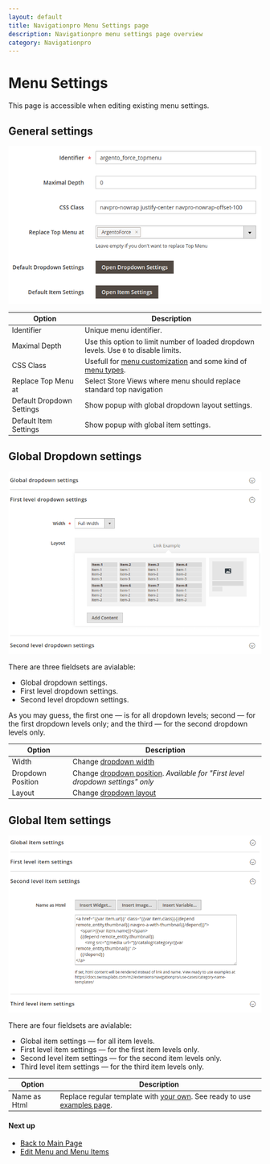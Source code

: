 ```yaml
---
layout: default
title: Navigationpro Menu Settings page
description: Navigationpro menu settings page overview
category: Navigationpro
---
```


# Menu Settings

This page is accessible when editing existing menu settings.

## General settings

![Menu General Settings](/images/m2/navigationpro/backend/menu-settings/general-settings.png)

Option          | Description
----------------|-----------------------
Identifier      | Unique menu identifier.
Maximal Depth   | Use this option to limit number of loaded dropdown levels. Use `0` to disable limits.
CSS Class       | Usefull for [menu customization][menu-modifiers] and some kind of [menu types][use-cases].
Replace Top Menu at         | Select Store Views where menu should replace standard top navigation
Default Dropdown Settings   | Show popup with global dropdown layout settings.
Default Item Settings       | Show popup with global item settings.

## Global Dropdown settings

![Global Dropdown Settings](/images/m2/navigationpro/backend/menu-settings/dropdown-settings.png)

There are three fieldsets are avialable:

 -  Global dropdown settings.
 -  First level dropdown settings.
 -  Second level dropdown settings.

As you may guess, the first one — is for all dropdown levels; second — for the
first dropdown levels only; and the third — for the second dropdown levels only.

Option              | Description
--------------------|-----------------------
Width               | Change [dropdown width][dropdown-width]
Dropdown Position   | Change [dropdown position][dropdown-position]. _Available for "First level dropdown settings" only_
Layout              | Change [dropdown layout][dropdown-layout]

## Global Item settings

![Global Item Settings](/images/m2/navigationpro/backend/menu-settings/item-settings.png)

There are four fieldsets are avialable:

 -  Global item settings — for all item levels.
 -  First level item settings — for the first item levels only.
 -  Second level item settings — for the second item levels only.
 -  Third level item settings — for the third item levels only.

Option       | Description
-------------|-----------------------
Name as Html | Replace regular template with [your own][item-name-renderer]. See ready to use [examples page](/m2/extensions/navigationpro/use-cases/category-name-templates/).

#### Next up

 -  [Back to Main Page](/m2/extensions/navigationpro/)
 -  [Edit Menu and Menu Items](/m2/extensions/navigationpro/backend/menu-edit/)

[use-cases]: /m2/extensions/navigationpro/use-cases/ "NavigationPro Use Cases"
[menu-modifiers]: /m2/extensions/navigationpro/customization/css-helpers/#menu-modifiers "Menu CSS Modifiers"
[dropdown-width]: /m2/extensions/navigationpro/ui/dropdown-width-modes/ "Dropdown Width Modes"
[dropdown-position]: /m2/extensions/navigationpro/ui/dropdown-position/ "Dropdown Position"
[dropdown-layout]: /m2/extensions/navigationpro/ui/dropdown-layout-builder/ "Dropdown Layout Builder"
[item-name-renderer]: /m2/extensions/navigationpro/ui/menu-item-name-as-html/ "Item Name Renderer"
